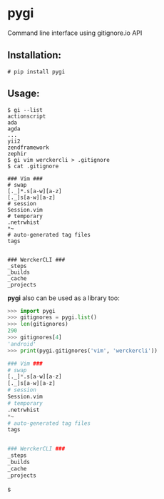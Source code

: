 # pygi 

Command line interface using gitignore.io API

## Installation:

```
# pip install pygi
```
## Usage:

```
$ gi --list
actionscript
ada
agda
...
yii2
zendframework
zephir
$ gi vim werckercli > .gitignore
$ cat .gitignore

### Vim ###
# swap
[._]*.s[a-w][a-z]
[._]s[a-w][a-z]
# session
Session.vim
# temporary
.netrwhist
*~
# auto-generated tag files
tags


### WerckerCLI ###
_steps
_builds
_cache
_projects

```

**pygi** also can be used as a library too:
```python
>>> import pygi
>>> gitignores = pygi.list()
>>> len(gitignores)
290
>>> gitignores[4]
'android'
>>> print(pygi.gitignores('vim', 'werckercli'))

### Vim ###
# swap
[._]*.s[a-w][a-z]
[._]s[a-w][a-z]
# session
Session.vim
# temporary
.netrwhist
*~
# auto-generated tag files
tags


### WerckerCLI ###
_steps
_builds
_cache
_projects

```




s
